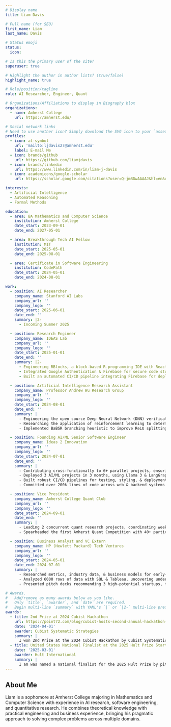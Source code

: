 ```yaml
---
# Display name
title: Liam Davis

# Full name (for SEO)
first_name: Liam
last_name: Davis

# Status emoji
status:
  icon: 

# Is this the primary user of the site?
superuser: true

# Highlight the author in author lists? (true/false)
highlight_name: true

# Role/position/tagline
role: AI Researcher, Engineer, Quant

# Organizations/Affiliations to display in Biography blox
organizations:
  - name: Amherst College
    url: https://amherst.edu/

# Social network links
# Need to use another icon? Simply download the SVG icon to your `assets/media/icons/` folder.
profiles:
  - icon: at-symbol
    url: 'mailto:ljdavis27@amherst.edu'
    label: E-mail Me
  - icon: brands/github
    url: https://github.com/liamjdavis
  - icon: brands/linkedin
    url: https://www.linkedin.com/in/liam-j-davis
  - icon: academicons/google-scholar
    url: https://scholar.google.com/citations?user=Q-jmBDwAAAAJ&hl=en&oi=sra

interests:
  - Artificial Intelligence
  - Automated Reasoning
  - Formal Methods

education:
  - area: BA Mathematics and Computer Science
    institution: Amherst College
    date_start: 2023-09-01
    date_end: 2027-05-01

  - area: Breakthrough Tech AI Fellow
    institution: MIT
    date_start: 2025-05-01
    date_end: 2025-08-01

  - area: Certificate in Software Engineering
    institution: CodePath
    date_start: 2024-05-01
    date_end: 2024-08-01

work:
  - position: AI Researcher
    company_name: Stanford AI Labs
    company_url: ''
    company_logo: ''
    date_start: 2025-06-01
    date_end: ''
    summary: |2-
      - Incoming Summer 2025

  - position: Research Engineer
    company_name: IDEAS Lab
    company_url: ''
    company_logo: ''
    date_start: 2025-01-01
    date_end: ''
    summary: |2-
      - Engineering RBlocks, a block-based R-programming IDE with React & Firebase for 200+ intro statistics students each year
      - Integrated Google Authentication & Firebase for secure code storage & retrieval for hundreds of users
      - Built an automated CI/CD pipeline integrating Firebase for deployment, ensuring seamless updates & scalability

  - position: Artificial Intelligence Research Assistant
    company_name: Professor Andrew Wu Research Group
    company_url: ''
    company_logo: ''
    date_start: 2024-08-01
    date_end: ''
    summary: |
      - Engineering the open source Deep Neural Network (DNN) verification framework Marabou with C++ & Python
      - Researching the application of reinforcement learning to deterministic branching strategies to improve them in real time
      - Implemented BaBSR branching heuristic to improve ReLU splitting, reducing verification time by up to 31%

  - position: Founding AI/ML Senior Software Engineer
    company_name: Ideas 2 Innovation
    company_url: ''
    company_logo: ''
    date_start: 2024-07-01
    date_end: ''
    summary: |
      - Contributing cross-functionally to 6+ parallel projects, ensuring high code quality & best practices in a team of 24
      - Deployed 3 AI/ML projects in 3 months, using Llama 3 & LangGraph to integrate AI agents into products
      - Built robust CI/CD pipelines for testing, styling, & deployment, using 2000+ GitHub Actions minutes over 3 months
      - Committed over 200k lines of code across web & backend systems over a 3 month period

  - position: Vice President
    company_name: Amherst College Quant Club
    company_url: ''
    company_logo: ''
    date_start: 2024-09-01
    date_end: ''
    summary: |
      - Leading 2 concurrent quant research projects, coordinating weekly meetings & communication for 36 club members
      - Spearheaded the first Amherst Quant Competition with 40+ participants, developing a live trading platform in C++ that executed 10,000+ trades in real time

  - position: Business Analyst and VC Extern
    company_name: HP (Hewlett Packard) Tech Ventures
    company_url: ''
    company_logo: ''
    date_start: 2024-05-01
    date_end: 2024-07-01
    summary: |
      - Researched metrics, industry data, & business models for early-stage AI startups, identifying KPIs, OKRs & market trends
      - Analyzed 6000 rows of data with SQL & Tableau, uncovering underlying time-series trends to guide long-term investments
      - Presented pitch decks recommending 3 high-potential startups, facilitating informed investment due diligence

# Awards.
#   Add/remove as many awards below as you like.
#   Only `title`, `awarder`, and `date` are required.
#   Begin multi-line `summary` with YAML's `|` or `|2-` multi-line prefix and indent 2 spaces below.
awards:
  - title: 2nd Prize at 2024 Cubist Hackathon
    url: https://point72.com/blog/cubist-hosts-second-annual-hackathon-in-new-york/
    date: '2024-04-01'
    awarder: Cubist Systematic Strategies
    summary: |
      I won 2nd Prize at the 2024 Cubist Hackathon by Cubist Systematic Strategies and Point72 as the only first year undergrad invited amongst Masters and PhD students. For the hackathon, I built Vendor Map, an end-to-end web application that streams live NYC foot traffic data and combines it with game theory principles to optimally allocate food vendors across the city.
  - title: United States National Finalist at the 2025 Hult Prize Startup Pitch Challenge
    date: '2025-03-01'
    awarder: Hult International
    summary: |
      I am was named a national finalist for the 2025 Hult Prize by pitching TalentNexus, an personalized AI onboarding experience to go from new hire to high performer.
---
```


## About Me

Liam is a sophomore at Amherst College majoring in Mathematics and Computer Science with experience in AI research, software engineering, and quantitative research. He combines theoretical knowledge with practical engineering
and business experience, bringing his pragmatic approach to solving complex problems across multiple domains.